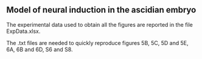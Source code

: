 ## Model of neural induction in the ascidian embryo

The experimental data used to obtain all the figures are reported in the file ExpData.xlsx. 

The .txt files are needed to quickly reproduce figures 5B, 5C, 5D and 5E, 6A, 6B and 6D, S6 and S8. 
